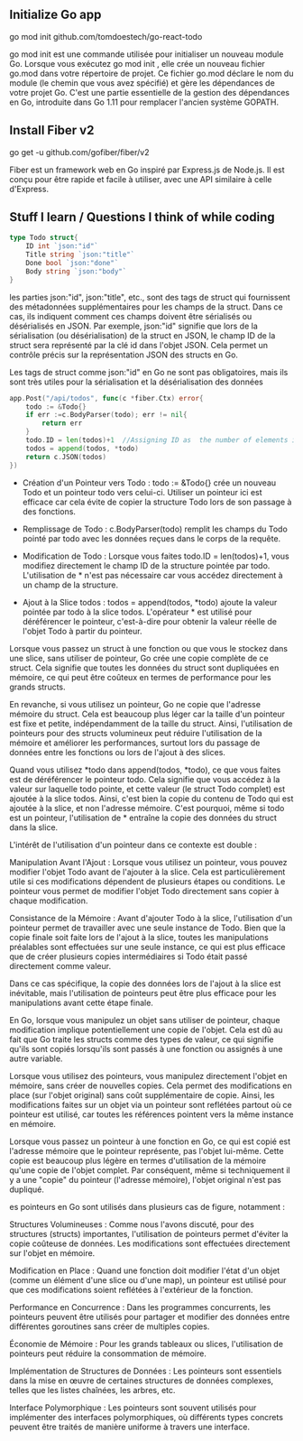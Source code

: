 ## Initialize Go app
go mod init github.com/tomdoestech/go-react-todo

go mod init est une commande utilisée pour initialiser un nouveau module Go. Lorsque vous exécutez go mod init <module-path>, elle crée un nouveau fichier go.mod dans votre répertoire de projet. Ce fichier go.mod déclare le nom du module (le chemin que vous avez spécifié) et gère les dépendances de votre projet Go. C'est une partie essentielle de la gestion des dépendances en Go, introduite dans Go 1.11 pour remplacer l'ancien système GOPATH.

## Install Fiber v2
go get -u github.com/gofiber/fiber/v2

Fiber est un framework web en Go inspiré par Express.js de Node.js. Il est conçu pour être rapide et facile à utiliser, avec une API similaire à celle d'Express.


## Stuff I learn / Questions I think of while coding

```go
type Todo struct{
	ID int `json:"id"`
	Title string `json:"title"`
	Done bool `json:"done"`
	Body string `json:"body"`
}
```

les parties json:"id", json:"title", etc., sont des tags de struct qui fournissent des métadonnées supplémentaires pour les champs de la struct. Dans ce cas, ils indiquent comment ces champs doivent être sérialisés ou désérialisés en JSON. Par exemple, json:"id" signifie que lors de la sérialisation (ou désérialisation) de la struct en JSON, le champ ID de la struct sera représenté par la clé id dans l'objet JSON. Cela permet un contrôle précis sur la représentation JSON des structs en Go.


Les tags de struct comme json:"id" en Go ne sont pas obligatoires, mais ils sont très utiles pour la sérialisation et la désérialisation des données


```go
app.Post("/api/todos", func(c *fiber.Ctx) error{
	todo := &Todo{}
	if err :=c.BodyParser(todo); err != nil{
		return err
	}
	todo.ID = len(todos)+1  //Assigning ID as  the number of elements in the slice + 1
	todos = append(todos, *todo)
	return c.JSON(todos)
})
```

- Création d'un Pointeur vers Todo : todo := &Todo{} crée un nouveau Todo et un pointeur todo vers celui-ci. Utiliser un pointeur ici est efficace car cela évite de copier la structure Todo lors de son passage à des fonctions.

- Remplissage de Todo : c.BodyParser(todo) remplit les champs du Todo pointé par todo avec les données reçues dans le corps de la requête.

- Modification de Todo : Lorsque vous faites todo.ID = len(todos)+1, vous modifiez directement le champ ID de la structure pointée par todo. L'utilisation de * n'est pas nécessaire car vous accédez directement à un champ de la structure.

- Ajout à la Slice todos : todos = append(todos, *todo) ajoute la valeur pointée par todo à la slice todos. L'opérateur * est utilisé pour déréférencer le pointeur, c'est-à-dire pour obtenir la valeur réelle de l'objet Todo à partir du pointeur.

Lorsque vous passez un struct à une fonction ou que vous le stockez dans une slice, sans utiliser de pointeur, Go crée une copie complète de ce struct. Cela signifie que toutes les données du struct sont dupliquées en mémoire, ce qui peut être coûteux en termes de performance pour les grands structs.

En revanche, si vous utilisez un pointeur, Go ne copie que l'adresse mémoire du struct. Cela est beaucoup plus léger car la taille d'un pointeur est fixe et petite, indépendamment de la taille du struct. Ainsi, l'utilisation de pointeurs pour des structs volumineux peut réduire l'utilisation de la mémoire et améliorer les performances, surtout lors du passage de données entre les fonctions ou lors de l'ajout à des slices.

Quand vous utilisez *todo dans append(todos, *todo), ce que vous faites est de déréférencer le pointeur todo. Cela signifie que vous accédez à la valeur sur laquelle todo pointe, et cette valeur (le struct Todo complet) est ajoutée à la slice todos. Ainsi, c'est bien la copie du contenu de Todo qui est ajoutée à la slice, et non l'adresse mémoire. C'est pourquoi, même si todo est un pointeur, l'utilisation de * entraîne la copie des données du struct dans la slice.


L'intérêt de l'utilisation d'un pointeur dans ce contexte est double :

Manipulation Avant l'Ajout : Lorsque vous utilisez un pointeur, vous pouvez modifier l'objet Todo avant de l'ajouter à la slice. Cela est particulièrement utile si ces modifications dépendent de plusieurs étapes ou conditions. Le pointeur vous permet de modifier l'objet Todo directement sans copier à chaque modification.

Consistance de la Mémoire : Avant d'ajouter Todo à la slice, l'utilisation d'un pointeur permet de travailler avec une seule instance de Todo. Bien que la copie finale soit faite lors de l'ajout à la slice, toutes les manipulations préalables sont effectuées sur une seule instance, ce qui est plus efficace que de créer plusieurs copies intermédiaires si Todo était passé directement comme valeur.

Dans ce cas spécifique, la copie des données lors de l'ajout à la slice est inévitable, mais l'utilisation de pointeurs peut être plus efficace pour les manipulations avant cette étape finale.

En Go, lorsque vous manipulez un objet sans utiliser de pointeur, chaque modification implique potentiellement une copie de l'objet. Cela est dû au fait que Go traite les structs comme des types de valeur, ce qui signifie qu'ils sont copiés lorsqu'ils sont passés à une fonction ou assignés à une autre variable.

Lorsque vous utilisez des pointeurs, vous manipulez directement l'objet en mémoire, sans créer de nouvelles copies. Cela permet des modifications en place (sur l'objet original) sans coût supplémentaire de copie. Ainsi, les modifications faites sur un objet via un pointeur sont reflétées partout où ce pointeur est utilisé, car toutes les références pointent vers la même instance en mémoire.


Lorsque vous passez un pointeur à une fonction en Go, ce qui est copié est l'adresse mémoire que le pointeur représente, pas l'objet lui-même. Cette copie est beaucoup plus légère en termes d'utilisation de la mémoire qu'une copie de l'objet complet. Par conséquent, même si techniquement il y a une "copie" du pointeur (l'adresse mémoire), l'objet original n'est pas dupliqué.


es pointeurs en Go sont utilisés dans plusieurs cas de figure, notamment :

Structures Volumineuses : Comme nous l'avons discuté, pour des structures (structs) importantes, l'utilisation de pointeurs permet d'éviter la copie coûteuse de données. Les modifications sont effectuées directement sur l'objet en mémoire.

Modification en Place : Quand une fonction doit modifier l'état d'un objet (comme un élément d'une slice ou d'une map), un pointeur est utilisé pour que ces modifications soient reflétées à l'extérieur de la fonction.

Performance en Concurrence : Dans les programmes concurrents, les pointeurs peuvent être utilisés pour partager et modifier des données entre différentes goroutines sans créer de multiples copies.

Économie de Mémoire : Pour les grands tableaux ou slices, l'utilisation de pointeurs peut réduire la consommation de mémoire.

Implémentation de Structures de Données : Les pointeurs sont essentiels dans la mise en œuvre de certaines structures de données complexes, telles que les listes chaînées, les arbres, etc.

Interface Polymorphique : Les pointeurs sont souvent utilisés pour implémenter des interfaces polymorphiques, où différents types concrets peuvent être traités de manière uniforme à travers une interface.